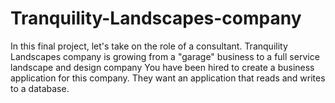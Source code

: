 # Tranquility-Landscapes-company
In this final project, let's take on the role of a consultant. Tranquility Landscapes company is growing from a "garage" business to a full service landscape and design company You have been hired to create a business application for this company. They want an application that reads and writes to a database. 
